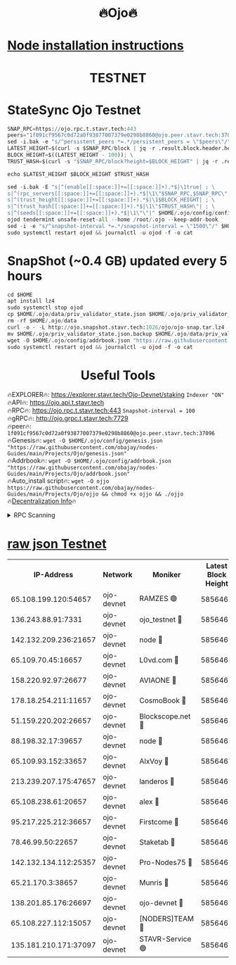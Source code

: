 <h1 align="center"> 🔥Ojo🔥</h1>

[Node installation instructions](https://github.com/obajay/nodes-Guides/tree/main/Projects/Ojo)
=

<h1 align="center"> TESTNET</h1>

# StateSync Ojo Testnet
```python
SNAP_RPC=https://ojo.rpc.t.stavr.tech:443
peers="1f091cf9567c0d72a0f93877007379e0298b8860@ojo.peer.stavr.tech:37096"
sed -i.bak -e "s/^persistent_peers *=.*/persistent_peers = \"$peers\"/" $HOME/.ojo/config/config.toml
LATEST_HEIGHT=$(curl -s $SNAP_RPC/block | jq -r .result.block.header.height); \
BLOCK_HEIGHT=$((LATEST_HEIGHT - 100)); \
TRUST_HASH=$(curl -s "$SNAP_RPC/block?height=$BLOCK_HEIGHT" | jq -r .result.block_id.hash)

echo $LATEST_HEIGHT $BLOCK_HEIGHT $TRUST_HASH

sed -i.bak -E "s|^(enable[[:space:]]+=[[:space:]]+).*$|\1true| ; \
s|^(rpc_servers[[:space:]]+=[[:space:]]+).*$|\1\"$SNAP_RPC,$SNAP_RPC\"| ; \
s|^(trust_height[[:space:]]+=[[:space:]]+).*$|\1$BLOCK_HEIGHT| ; \
s|^(trust_hash[[:space:]]+=[[:space:]]+).*$|\1\"$TRUST_HASH\"| ; \
s|^(seeds[[:space:]]+=[[:space:]]+).*$|\1\"\"|" $HOME/.ojo/config/config.toml
ojod tendermint unsafe-reset-all --home /root/.ojo --keep-addr-book
sed -i -e "s/^snapshot-interval *=.*/snapshot-interval = \"1500\"/" $HOME/.ojo/config/app.toml
sudo systemctl restart ojod && journalctl -u ojod -f -o cat
```
# SnapShot (~0.4 GB) updated every 5 hours
```python
cd $HOME
apt install lz4
sudo systemctl stop ojod
cp $HOME/.ojo/data/priv_validator_state.json $HOME/.ojo/priv_validator_state.json.backup
rm -rf $HOME/.ojo/data
curl -o - -L http://ojo.snapshot.stavr.tech:1026/ojo/ojo-snap.tar.lz4 | lz4 -c -d - | tar -x -C $HOME/.ojo --strip-components 2
mv $HOME/.ojo/priv_validator_state.json.backup $HOME/.ojo/data/priv_validator_state.json
wget -O $HOME/.ojo/config/addrbook.json "https://raw.githubusercontent.com/obajay/nodes-Guides/main/Projects/Ojo/addrbook.json"
sudo systemctl restart ojod && journalctl -u ojod -f -o cat
```
 <h1 align="center"> Useful Tools</h1>

🔥EXPLORER🔥:        https://explorer.stavr.tech/Ojo-Devnet/staking        `Indexer "ON"` \
🔥API🔥:                     https://ojo.api.t.stavr.tech \
🔥RPC🔥:                    https://ojo.rpc.t.stavr.tech:443              `Snapshot-interval = 100` \
🔥gRPC🔥:                  http://ojo.grpc.t.stavr.tech:7729 \
🔥peer🔥:                   `1f091cf9567c0d72a0f93877007379e0298b8860@ojo.peer.stavr.tech:37096` \
🔥Genesis🔥:    ```wget -O $HOME/.ojo/config/genesis.json "https://raw.githubusercontent.com/obajay/nodes-Guides/main/Projects/Ojo/genesis.json"``` \
🔥Addrbook🔥:    ```wget -O $HOME/.ojo/config/addrbook.json "https://raw.githubusercontent.com/obajay/nodes-Guides/main/Projects/Ojo/addrbook.json"``` \
🔥Auto_install script🔥: ```wget -O ojjo https://raw.githubusercontent.com/obajay/nodes-Guides/main/Projects/Ojo/ojjo && chmod +x ojjo && ./ojjo``` \
🔥[Decentralization Info](https://github.com/obajay/StateSync-snapshots/tree/main/Projects/Ojo/Decentralization)🔥



<details>
<summary>RPC Scanning</summary>

<h2 align="center"> We scan nodes in real time every 4 hours. And we provide the final result of RPC endpoints.
We cannot influence the operation of these nodes in any way. </h2>


```python
If Voting Power is higher than 0 --> then the Node is a validator of the network and may be subject to attack and be a potential threat to the chain.
```
```python
We marked such validators with a red symbol
```

</details>

[raw json Testnet](https://rpc-check.ojot.stavr.tech/ojot/rpc-ojot-result.json)
=


<table><tr><th>IP-Address</th><th>Network</th><th>Moniker</th><th>Latest Block Height</th><th>Earliest Block Height</th><th>Catching Up</th><th>Tx Index</th><th>Voting Power</th><th>Scan Time</th></tr><tr><td>65.108.199.120:54657</td><td>ojo-devnet</td><td>RAMZES 🟢</td><td>5856461</td><td>306156</td><td>False</td><td>on</td><td>0</td><td>2024-03-13T03:41:20.052506203UTC</td></tr><tr><td>136.243.88.91:7331</td><td>ojo-devnet</td><td>ojo_testnet 🔴</td><td>5856462</td><td>308845</td><td>False</td><td>on</td><td>1000</td><td>2024-03-13T03:41:27.454905189UTC</td></tr><tr><td>142.132.209.236:21657</td><td>ojo-devnet</td><td>node 🔴</td><td>5856464</td><td>350001</td><td>False</td><td>on</td><td>1999</td><td>2024-03-13T03:41:38.840070143UTC</td></tr><tr><td>65.109.70.45:16657</td><td>ojo-devnet</td><td>L0vd.com 🔴</td><td>5856466</td><td>695918</td><td>False</td><td>off</td><td>998</td><td>2024-03-13T03:41:46.328840496UTC</td></tr><tr><td>158.220.92.97:26677</td><td>ojo-devnet</td><td>AVIAONE 🔴</td><td>5856464</td><td>2754001</td><td>False</td><td>on</td><td>19926</td><td>2024-03-13T03:41:36.005168400UTC</td></tr><tr><td>178.18.254.211:11657</td><td>ojo-devnet</td><td>CosmoBook 🔴</td><td>5856465</td><td>4392001</td><td>False</td><td>off</td><td>1047</td><td>2024-03-13T03:41:41.150756761UTC</td></tr><tr><td>51.159.220.202:26657</td><td>ojo-devnet</td><td>Blockscope.net 🔴</td><td>5856461</td><td>4425001</td><td>False</td><td>on</td><td>2082</td><td>2024-03-13T03:41:19.421977217UTC</td></tr><tr><td>88.198.32.17:39657</td><td>ojo-devnet</td><td>node 🔴</td><td>5856465</td><td>4710001</td><td>False</td><td>on</td><td>106176</td><td>2024-03-13T03:41:41.370558733UTC</td></tr><tr><td>65.109.93.152:33657</td><td>ojo-devnet</td><td>AlxVoy 🔴</td><td>5856464</td><td>4943001</td><td>False</td><td>on</td><td>6350855</td><td>2024-03-13T03:41:38.613156977UTC</td></tr><tr><td>213.239.207.175:47657</td><td>ojo-devnet</td><td>landeros 🔴</td><td>5856464</td><td>4967924</td><td>False</td><td>off</td><td>11083</td><td>2024-03-13T03:41:36.245536808UTC</td></tr><tr><td>65.108.238.61:20657</td><td>ojo-devnet</td><td>alex 🔴</td><td>5856461</td><td>5131001</td><td>False</td><td>on</td><td>11359</td><td>2024-03-13T03:41:19.728846231UTC</td></tr><tr><td>95.217.225.212:36657</td><td>ojo-devnet</td><td>Firstcome 🔴</td><td>5856462</td><td>5251946</td><td>False</td><td>on</td><td>13566</td><td>2024-03-13T03:41:25.213528394UTC</td></tr><tr><td>78.46.99.50:22657</td><td>ojo-devnet</td><td>Staketab 🔴</td><td>5856466</td><td>5668501</td><td>False</td><td>on</td><td>1276</td><td>2024-03-13T03:41:46.546088253UTC</td></tr><tr><td>142.132.134.112:25357</td><td>ojo-devnet</td><td>Pro-Nodes75 🔴</td><td>5856461</td><td>5756461</td><td>False</td><td>on</td><td>24651</td><td>2024-03-13T03:41:22.602090224UTC</td></tr><tr><td>65.21.170.3:38657</td><td>ojo-devnet</td><td>Munris 🔴</td><td>5856462</td><td>5756462</td><td>False</td><td>off</td><td>20123</td><td>2024-03-13T03:41:24.918957932UTC</td></tr><tr><td>138.201.85.176:26697</td><td>ojo-devnet</td><td>ojo-devnet 🔴</td><td>5856465</td><td>5756465</td><td>False</td><td>on</td><td>1000024000</td><td>2024-03-13T03:41:46.016295522UTC</td></tr><tr><td>65.108.227.112:15057</td><td>ojo-devnet</td><td>[NODERS]TEAM 🔴</td><td>5856465</td><td>5758001</td><td>False</td><td>off</td><td>9999</td><td>2024-03-13T03:41:45.753943609UTC</td></tr><tr><td>135.181.210.171:37097</td><td>ojo-devnet</td><td>STAVR-Service 🟢</td><td>5856461</td><td>5854001</td><td>False</td><td>on</td><td>0</td><td>2024-03-13T03:41:20.359264790UTC</td></tr></table>
